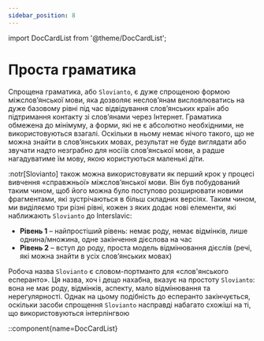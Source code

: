 ```yaml
---
sidebar_position: 8
---
```


import DocCardList from '@theme/DocCardList';

# Проста граматика

Спрощена граматика, або `Slovianto`, є дуже спрощеною формою міжслов’янської мови, яка дозволяє неслов’янам висловлюватись на дуже базовому рівні під час відвідування слов’янських країн або підтримання контакту зі слов’янами через Інтернет. Граматика обмежена до мінімуму, а форми, які не є абсолютно необхідними, не використовуються взагалі. Оскільки в ньому немає нічого такого, що не можна знайти в слов’янських мовах, результат не буде виглядати або звучати надто незграбно для носіїв слов’янської мови, а радше нагадуватиме їм мову, якою користуються маленькі діти.

:notr[Slovianto] також можна використовувати як перший крок у процесі вивчення «справжньої» міжслов’янської мови. Він був побудований таким чином, щоб його можна було поступово розширювати новими фрагментами, які зустрічаються в більш складних версіях. Таким чином, ми виділяємо три різні рівні, кожен з яких додає нові елементи, які наближають `Slovianto` до Interslavic:

- **Рівень 1** – найпростіший рівень: немає роду, немає відмінків, лише однина/множина, одне закінчення дієслова на час
- **Рівень 2** – вступ до роду, проста модель відмінювання дієслів (речі, які можна знайти в усіх слов’янських мовах)

Робоча назва `Slovianto` є словом-портманто для «слов'янського есперанто». Ця назва, хоч і дещо нахабна, вказує на простоту `Slovianto`: вона не має роду, відмінків, аспекту, мало відмінювання та нерегулярності. Однак на цьому подібність до есперанто закінчується, оскільки засоби спрощення `Slovianto` насправді набагато схожіші на ті, що використовуються інтерлінгвою

::component{name=DocCardList}

